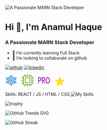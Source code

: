 ![A Passionate MARN Stack Developer](https://i.ibb.co/JChjbSy/68747470733a2f2f63686b736b696c6c732e636f6d2f77702d636f6e74656e742f75706c6f6164732f323032302f30342f50.gif)
# Hi 👋, I'm Anamul Haque
### A Passionate MARN Stack Developer






- 🌱 I’m currently learning Full Stack 
- 👯 I’m looking to collaborate on github 


[<img src='https://cdn.jsdelivr.net/npm/simple-icons@3.0.1/icons/github.svg' alt='github' height='40'>](https://github.com/Anamul9901)  [<img src='https://cdn.jsdelivr.net/npm/simple-icons@3.0.1/icons/linkedin.svg' alt='linkedin' height='40'>](https://www.linkedin.com/in/anamul-haque-772264299/)  

<a href='https://archiveprogram.github.com/'><img src='https://raw.githubusercontent.com/acervenky/animated-github-badges/master/assets/acbadge.gif' width='40' height='40'></a> <a href='https://docs.github.com/en/developers'><img src='https://raw.githubusercontent.com/acervenky/animated-github-badges/master/assets/devbadge.gif' width='40' height='40'></a> <a href='https://github.com/pricing'><img src='https://raw.githubusercontent.com/acervenky/animated-github-badges/master/assets/pro.gif' width='40' height='40'></a> <a href='https://stars.github.com/'><img src='https://raw.githubusercontent.com/acervenky/animated-github-badges/master/assets/starbadge.gif' width='35' height='35'></a> 

 
Skills: REACT / JS / HTML / CSS
![My Skills](https://skillicons.dev/icons?i=js,html,css,github,git,mongodb,tailwind,vscode,vite,)


![trophy](https://github-profile-trophy.vercel.app/?username=Anamul9901&theme=onedark)

![GitHub Trends SVG](https://api.githubtrends.io/user/svg/avgupta456/langs)


![GitHub Streak](https://github-readme-streak-stats.herokuapp.com?user=Anamul9901&theme=dark&border_radius=4.7)



